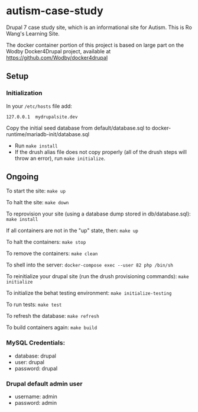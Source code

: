 # autism-case-study
Drupal 7 case study site, which is an informational site for Autism.  This is Ro Wang's Learning Site.

The docker container portion of this project is based on large part on the Wodby Docker4Drupal project, available at https://github.com/Wodby/docker4drupal

## Setup


### Initialization
In your `/etc/hosts` file add:

`
127.0.0.1  mydrupalsite.dev
`

Copy the initial seed database from default/database.sql to docker-runtime/mariadb-init/database.sql

* Run `make install`
* If the drush alias file does not copy properly (all of the drush steps will throw an error), run `make initialize`.

## Ongoing

To start the site:
`
make up
`

To halt the site:
`
make down
`

To reprovision your site (using a database dump stored in db/database.sql):
`
make install
`

If all containers are not in the "up" state, then:
`
make up
`

To halt the containers:
`
make stop
`

To remove the containers:
`
make clean
`

To shell into the server:
`
docker-compose exec --user 82 php /bin/sh
`

To reinitialize your drupal site (run the drush provisioning commands):
`
make initialize
`

To initialize the behat testing environment:
`
make initialize-testing
`

To run tests:
`
make test
`

To refresh the database:
`
make refresh
`

To build containers again:
`
make build
`

### MySQL Credentials:

* database:  drupal
* user:      drupal
* password:  drupal

### Drupal default admin user

* username:  admin
* password:  admin
